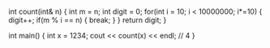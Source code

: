 int count(int& n) {
    int m = n;
    int digit = 0;
    for(int i = 10; i < 10000000; i*=10) {
        digit++;
        if(m % i == n) { break; }
    }
    return digit;
}

int main()
{
    int x = 1234;
    cout << count(x) << endl;	// 4
}
